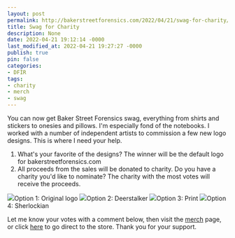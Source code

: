 ```yaml
---
layout: post
permalink: http://bakerstreetforensics.com/2022/04/21/swag-for-charity/
title: Swag for Charity
description: None
date: 2022-04-21 19:12:14 -0000
last_modified_at: 2022-04-21 19:27:27 -0000
publish: true
pin: false
categories:
- DFIR
tags:
- charity
- merch
- swag
---
```

You can now get Baker Street Forensics swag, everything from shirts and stickers to onesies and pillows. I'm especially fond of the notebooks. I worked with a number of independent artists to commission a few new logo designs. This is where I need your help. 

  1. What's your favorite of the designs? The winner will be the default logo for bakerstreetforensics.com 
  2. All proceeds from the sales will be donated to charity. Do you have a charity you'd like to nominate? The charity with the most votes will receive the proceeds.

![](https://bakerstreetforensics.com/wp-content/uploads/2022/04/img_5520.png?w=300)Option 1: Original logo ![](https://bakerstreetforensics.com/wp-content/uploads/2022/04/img_5999.png?w=300)Option 2: Deerstalker ![](https://bakerstreetforensics.com/wp-content/uploads/2022/04/img_6001.png?w=300)Option 3: Print ![](https://bakerstreetforensics.com/wp-content/uploads/2022/04/screen-shot-2022-04-21-at-3.26.58-pm.png?w=411)Option 4: Sherlockian

Let me know your votes with a comment below, then visit the [merch](https://bakerstreetforensics.com/merch/) page, or click [here](https://www.teepublic.com/user/baker-street-forensics) to go direct to the store. Thank you for your support.
